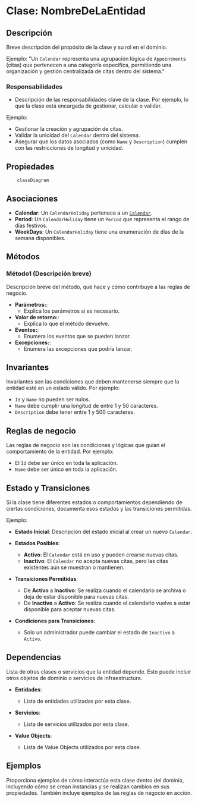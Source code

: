 # Clase: NombreDeLaEntidad

## Descripción

Breve descripción del propósito de la clase y su rol en el dominio.

Ejemplo: "Un `Calendar` representa una agrupación lógica de `Appointment`s (citas) que pertenecen a una categoría específica, permitiendo una organización y gestión centralizada de citas dentro del sistema."

### Responsabilidades

- Descripción de las responsabilidades clave de la clase. Por ejemplo, lo que la clase está encargada de gestionar, calcular o validar.

Ejemplo:

- Gestionar la creación y agrupación de citas.
- Validar la unicidad del `Calendar` dentro del sistema.
- Asegurar que los datos asociados (como `Name` y `Description`) cumplen con las restricciones de longitud y unicidad.

## Propiedades

```mermaid
    classDiagram
```

## Asociaciones

- **Calendar**: Un `CalendarHoliday` pertenece a un [`Calendar`](./calendar.md).
- **Period**: Un `CalendarHoliday` tiene un `Period` que representa el rango de días festivos.
- **WeekDays**: Un `CalendarHoliday` tiene una enumeración de días de la semana disponibles.

## Métodos

### Método1 (Descripción breve)

Descripción breve del método, qué hace y cómo contribuye a las reglas de negocio.

- **Parámetros:**:
  - Explica los parámetros si es necesario.
- **Valor de retorno:**:
  - Explica lo que el método devuelve.
- **Eventos:**:
  - Enumera los eventos que se pueden lanzar.
- **Excepciones:**:
  - Enumera las excepciones que podría lanzar.

## Invariantes

Invariantes son las condiciones que deben mantenerse siempre que la entidad esté en un estado válido. Por ejemplo:

- `Id` y `Name` no pueden ser nulos.
- `Name` debe cumplir una longitud de entre 1 y 50 caracteres.
- `Description` debe tener entre 1 y 500 caracteres.

## Reglas de negocio

Las reglas de negocio son las condiciones y lógicas que guían el comportamiento de la entidad. Por ejemplo:

- El `Id` debe ser único en toda la aplicación.
- `Name` debe ser único en toda la aplicación.

## Estado y Transiciones

Si la clase tiene diferentes estados o comportamientos dependiendo de ciertas condiciones, documenta esos estados y las transiciones permitidas.

Ejemplo:

- **Estado Inicial**: Descripción del estado inicial al crear un nuevo `Calendar`.

- **Estados Posibles**:
  - **Activo**: El `Calendar` está en uso y pueden crearse nuevas citas.
  - **Inactivo**: El `Calendar` no acepta nuevas citas, pero las citas existentes aún se muestran o mantienen.

- **Transiciones Permitidas**:
  - De **Activo** a **Inactivo**: Se realiza cuando el calendario se archiva o deja de estar disponible para nuevas citas.
  - De **Inactivo** a **Activo**: Se realiza cuando el calendario vuelve a estar disponible para aceptar nuevas citas.

- **Condiciones para Transiciones**:
  - Solo un administrador puede cambiar el estado de `Inactivo` a `Activo`.

## Dependencias

Lista de otras clases o servicios que la entidad depende. Esto puede incluir otros objetos de dominio o servicios de infraestructura.

- **Entidades**:
  - Lista de entidades utilizadas por esta clase.

- **Servicios**:
  - Lista de servicios utilizados por esta clase.

- **Value Objects**:
  - Lista de Value Objects utilizados por esta clase.

## Ejemplos

Proporciona ejemplos de cómo interactúa esta clase dentro del dominio, incluyendo cómo se crean instancias y se realizan cambios en sus propiedades. También incluye ejemplos de las reglas de negocio en acción.
